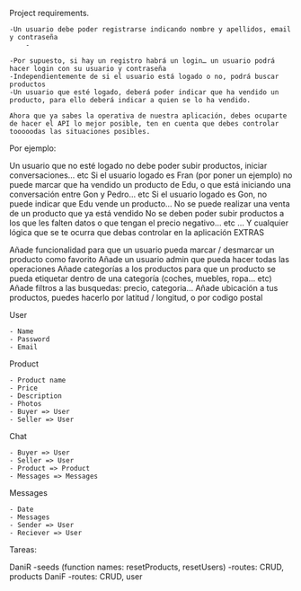 Project requirements.

    -Un usuario debe poder registrarse indicando nombre y apellidos, email y contraseña
        -

    -Por supuesto, si hay un registro habrá un login… un usuario podrá hacer login con su usuario y contraseña
    -Independientemente de si el usuario está logado o no, podrá buscar productos
    -Un usuario que esté logado, deberá poder indicar que ha vendido un producto, para ello deberá indicar a quien se lo ha vendido.

    Ahora que ya sabes la operativa de nuestra aplicación, debes ocuparte de hacer el API lo mejor posible, ten en cuenta que debes controlar tooooodas las situaciones posibles.

Por ejemplo:

Un usuario que no esté logado no debe poder subir productos, iniciar conversaciones… etc Si el usuario logado es Fran (por poner un ejemplo) no puede marcar que ha vendido un producto de Edu, o que está iniciando una conversación entre Gon y Pedro… etc Si el usuario logado es Gon, no puede indicar que Edu vende un producto… No se puede realizar una venta de un producto que ya está vendido No se deben poder subir productos a los que les falten datos o que tengan el precio negativo… etc … Y cualquier lógica que se te ocurra que debas controlar en la aplicación EXTRAS

Añade funcionalidad para que un usuario pueda marcar / desmarcar un producto como favorito Añade un usuario admin que pueda hacer todas las operaciones Añade categorías a los productos para que un producto se pueda etiquetar dentro de una categoría (coches, muebles, ropa… etc) Añade filtros a las busquedas: precio, categoria… Añade ubicación a tus productos, puedes hacerlo por latitud / longitud, o por codigo postal

User

    - Name
    - Password
    - Email

Product

    - Product name
    - Price
    - Description
    - Photos
    - Buyer => User
    - Seller => User

Chat

    - Buyer => User
    - Seller => User
    - Product => Product
    - Messages => Messages

Messages

    - Date
    - Messages
    - Sender => User
    - Reciever => User

Tareas:

DaniR -seeds (function names: resetProducts, resetUsers) -routes: CRUD, products DaniF -routes: CRUD, user
